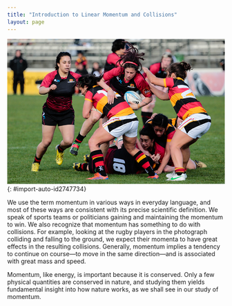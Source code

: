 ```yaml
---
title: "Introduction to Linear Momentum and Collisions"
layout: page
---
```





![Rugby players colliding during a rugby match.](/resources/Figure_08_00_01.jpg "Each rugby player has great momentum, which will affect the outcome of their collisions with each other and the ground. (credit: ozzzie, Flickr)")
{: #import-auto-id2747734}

We use the term momentum in various ways in everyday language, and most of these
ways are consistent with its precise scientific definition. We speak of sports
teams or politicians gaining and maintaining the momentum to win. We also
recognize that momentum has something to do with collisions. For example,
looking at the rugby players in the photograph colliding and falling to the
ground, we expect their momenta to have great effects in the resulting
collisions. Generally, momentum implies a tendency to continue on course—to move
in the same direction—and is associated with great mass and speed.

Momentum, like energy, is important because it is conserved. Only a few physical
quantities are conserved in nature, and studying them yields fundamental insight
into how nature works, as we shall see in our study of momentum.
